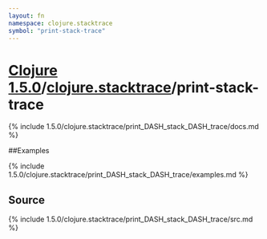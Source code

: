 ```yaml
---
layout: fn
namespace: clojure.stacktrace
symbol: "print-stack-trace"
---
```


# [Clojure 1.5.0](../../)/[clojure.stacktrace](../)/print-stack-trace

{% include 1.5.0/clojure.stacktrace/print_DASH_stack_DASH_trace/docs.md %}

##Examples

{% include 1.5.0/clojure.stacktrace/print_DASH_stack_DASH_trace/examples.md %}
## Source
{% include 1.5.0/clojure.stacktrace/print_DASH_stack_DASH_trace/src.md %}

